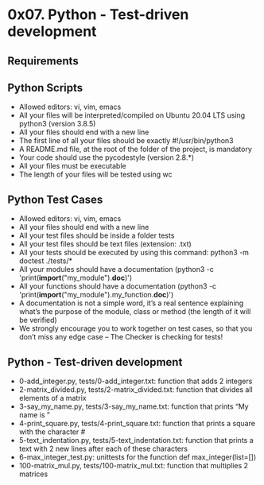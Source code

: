 #  0x07. Python - Test-driven development

## Requirements

## Python Scripts

- Allowed editors: vi, vim, emacs
- All your files will be interpreted/compiled on Ubuntu 20.04 LTS using python3 (version 3.8.5)
- All your files should end with a new line
- The first line of all your files should be exactly #!/usr/bin/python3
- A README.md file, at the root of the folder of the project, is mandatory
- Your code should use the pycodestyle (version 2.8.*)
- All your files must be executable
- The length of your files will be tested using wc

## Python Test Cases

- Allowed editors: vi, vim, emacs
- All your files should end with a new line
- All your test files should be inside a folder tests
- All your test files should be text files (extension: .txt)
- All your tests should be executed by using this command: python3 -m doctest ./tests/*
- All your modules should have a documentation (python3 -c 'print(__import__("my_module").__doc__)')
- All your functions should have a documentation (python3 -c 'print(__import__("my_module").my_function.__doc__)')
- A documentation is not a simple word, it’s a real sentence explaining what’s the purpose of the module, class or method (the length of it will be verified)
- We strongly encourage you to work together on test cases, so that you don’t miss any edge case – The Checker is checking for tests!

## Python - Test-driven development

- 0-add_integer.py, tests/0-add_integer.txt: function that adds 2 integers
- 2-matrix_divided.py, tests/2-matrix_divided.txt: function that divides all elements of a matrix
- 3-say_my_name.py, tests/3-say_my_name.txt: function that prints “My name is ”
- 4-print_square.py, tests/4-print_square.txt: function that prints a square with the character #
- 5-text_indentation.py, tests/5-text_indentation.txt: function that prints a text with 2 new lines after each of these characters
- 6-max_integer_test.py: unittests for the function def max_integer(list=[])
- 100-matrix_mul.py, tests/100-matrix_mul.txt: function that multiplies 2 matrices
